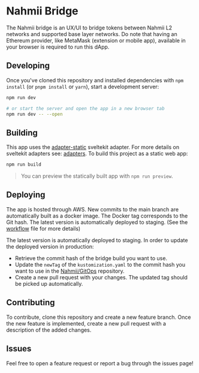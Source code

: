# Nahmii Bridge

The Nahmii bridge is an UX/UI to bridge tokens between Nahmii L2 networks and supported base layer networks. Do note that having an Ethereum provider, like MetaMask (extension or mobile app), available in your browser is required to run this dApp.

## Developing

Once you've cloned this repository and installed dependencies with `npm install` (or `pnpm install` or `yarn`), start a development server:

```bash
npm run dev

# or start the server and open the app in a new browser tab
npm run dev -- --open
```

## Building

This app uses the [adapter-static](https://github.com/sveltejs/kit/tree/master/packages/adapter-static) sveltekit adapter. For more details on sveltekit adapters see: [adapters](https://kit.svelte.dev/docs#adapters). To build this project as a static web app:

```bash
npm run build
```

> You can preview the statically built app with `npm run preview`.

## Deploying

The app is hosted through AWS. New commits to the main branch are automatically built as a docker image. The Docker tag corresponds to the Git hash. The latest version is automatically deployed to staging. (See the [workflow](https://github.com/nahmii-community/bridge/blob/bf4c0b5736be77e34e7d7ee0c41b76fa3b4c7d25/.github/workflows/aws-ecr.yaml) file for more details)

The latest version is automatically deployed to staging. In order to update the deployed version in production:
- Retrieve the commit hash of the bridge build you want to use.
- Update the `newTag` of the `kustomization.yaml` to the commit hash you want to use in the [Nahmii/GitOps](https://github.com/nahmii/gitops) repository.
- Create a new pull request with your changes. The updated tag should be picked up automatically.

## Contributing

To contribute, clone this repository and create a new feature branch.
Once the new feature is implemented, create a new pull request with a description of the added changes.

## Issues

Feel free to open a feature request or report a bug through the issues page!